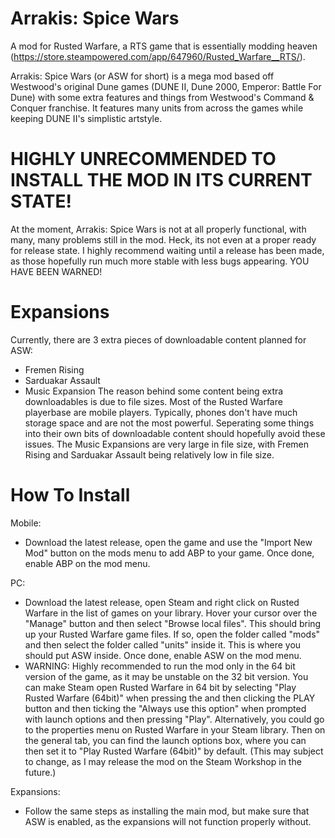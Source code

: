# Arrakis: Spice Wars
A mod for Rusted Warfare, a RTS game that is essentially modding heaven (https://store.steampowered.com/app/647960/Rusted_Warfare__RTS/).

Arrakis: Spice Wars (or ASW for short) is a mega mod based off Westwood's original Dune games (DUNE II, Dune 2000, Emperor: Battle For Dune) with some extra features and things from Westwood's Command & Conquer franchise. It features many units from across the games while keeping DUNE II's simplistic artstyle.

# HIGHLY UNRECOMMENDED TO INSTALL THE MOD IN ITS CURRENT STATE!
At the moment, Arrakis: Spice Wars is not at all properly functional, with many, many problems still in the mod. Heck, its not even at a proper ready for release state. I highly recommend waiting until a release has been made, as those hopefully run much more stable with less bugs appearing. YOU HAVE BEEN WARNED!

# Expansions
Currently, there are 3 extra pieces of downloadable content planned for ASW: 
 - Fremen Rising
 - Sarduakar Assault
 - Music Expansion
The reason behind some content being extra downloadables is due to file sizes. Most of the Rusted Warfare playerbase are mobile players. Typically, phones don't have much storage space and are not the most powerful. Seperating some things into their own bits of downloadable content should hopefully avoid these issues. The Music Expansions are very large in file size, with Fremen Rising and Sarduakar Assault being relatively low in file size.

# How To Install

Mobile:
 - Download the latest release, open the game and use the "Import New Mod" button on the mods menu to add ABP to your game. Once done, enable ABP on the mod menu.

PC:
 - Download the latest release, open Steam and right click on Rusted Warfare in the list of games on your library. Hover your cursor over the "Manage" button and then select "Browse local files". This should bring up your Rusted Warfare game files. If so, open the folder called "mods" and then select the folder called "units" inside it. This is where you should put ASW inside. Once done, enable ASW on the mod menu.
 - WARNING: Highly recommended to run the mod only in the 64 bit version of the game, as it may be unstable on the 32 bit version. You can make Steam open Rusted Warfare in  64 bit by selecting "Play Rusted Warfare (64bit)" when pressing the and then clicking the PLAY button and then ticking the "Always use this option" when prompted with launch options and then pressing "Play". Alternatively, you could go to the properties menu on Rusted Warfare in your Steam library. Then on the general tab, you can find the launch options box, where you can then set it to "Play Rusted Warfare (64bit)" by default.
(This may subject to change, as I may release the mod on the Steam Workshop in the future.)

Expansions:
 - Follow the same steps as installing the main mod, but make sure that ASW is enabled, as the expansions will not function properly without.

